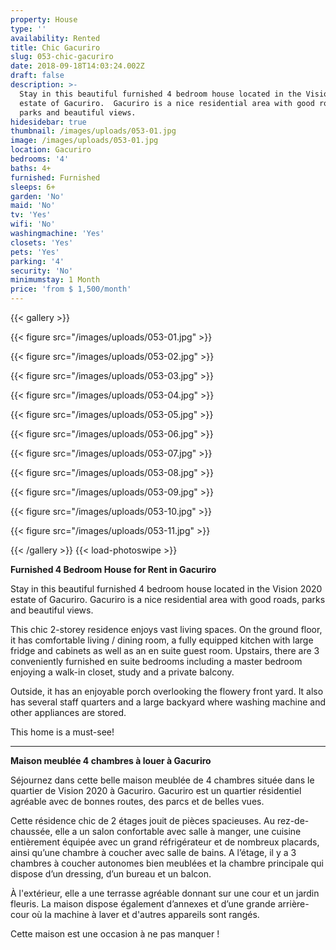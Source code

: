 ```yaml
---
property: House
type: ''
availability: Rented
title: Chic Gacuriro
slug: 053-chic-gacuriro
date: 2018-09-18T14:03:24.002Z
draft: false
description: >-
  Stay in this beautiful furnished 4 bedroom house located in the Vision 2020
  estate of Gacuriro.  Gacuriro is a nice residential area with good roads,
  parks and beautiful views. 
hidesidebar: true
thumbnail: /images/uploads/053-01.jpg
image: /images/uploads/053-01.jpg
location: Gacuriro
bedrooms: '4'
baths: 4+
furnished: Furnished
sleeps: 6+
garden: 'No'
maid: 'No'
tv: 'Yes'
wifi: 'No'
washingmachine: 'Yes'
closets: 'Yes'
pets: 'Yes'
parking: '4'
security: 'No'
minimumstay: 1 Month
price: 'from $ 1,500/month'
---
```

{{< gallery >}} 

{{< figure src="/images/uploads/053-01.jpg" >}} 

{{< figure src="/images/uploads/053-02.jpg" >}}

 {{< figure src="/images/uploads/053-03.jpg" >}} 

{{< figure src="/images/uploads/053-04.jpg" >}}

{{< figure src="/images/uploads/053-05.jpg" >}}

 {{< figure src="/images/uploads/053-06.jpg" >}}

 {{< figure src="/images/uploads/053-07.jpg" >}}

 {{< figure src="/images/uploads/053-08.jpg" >}}

{{< figure src="/images/uploads/053-09.jpg" >}} 

{{< figure src="/images/uploads/053-10.jpg" >}}

 {{< figure src="/images/uploads/053-11.jpg" >}} 

 {{< /gallery >}} {{< load-photoswipe >}}

**Furnished 4 Bedroom House for Rent in Gacuriro**

Stay in this beautiful furnished 4 bedroom house located in the Vision 2020 estate of Gacuriro.  Gacuriro is a nice residential area with good roads, parks and beautiful views. 

This chic 2-storey residence enjoys vast living spaces. On the ground floor, it has comfortable living / dining room, a fully equipped kitchen with large fridge and cabinets as well as an en suite guest room. Upstairs, there are 3 conveniently furnished en suite bedrooms including a master bedroom enjoying a walk-in closet, study and a private balcony. 

Outside, it has an enjoyable porch overlooking the flowery front yard. It also has several staff quarters and a large backyard where washing machine and other appliances are stored.  

This home is a must-see!  

- - -

**Maison meublée 4 chambres à louer à Gacuriro**

Séjournez dans cette belle maison meublée de 4 chambres située dans le quartier de Vision 2020 à Gacuriro. Gacuriro est un quartier résidentiel agréable avec de bonnes routes, des parcs et de belles vues. 

Cette résidence chic de 2 étages jouit de pièces spacieuses. Au rez-de-chaussée, elle a un salon confortable avec salle à manger, une cuisine entièrement équipée avec un grand réfrigérateur et de nombreux placards, ainsi qu’une chambre à coucher avec salle de bains. A l’étage, il y a 3 chambres à coucher autonomes bien meublées et la chambre principale qui dispose d’un dressing, d’un bureau et un balcon. 

À l'extérieur, elle a une terrasse agréable donnant sur une cour et un jardin fleuris. La maison dispose également d’annexes et d’une grande arrière-cour où la machine à laver et d'autres appareils sont rangés. 

Cette maison est une occasion à ne pas manquer !
